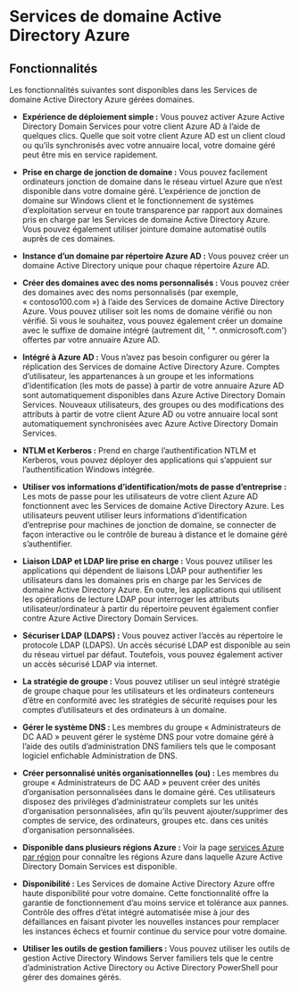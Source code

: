 <properties
    pageTitle="Azure Active Directory Domain Services : Fonctionnalités | Microsoft Azure"
    description="Fonctionnalités des Services de domaine Azure Active Directory"
    services="active-directory-ds"
    documentationCenter=""
    authors="mahesh-unnikrishnan"
    manager="stevenpo"
    editor="curtand"/>

<tags
    ms.service="active-directory-ds"
    ms.workload="identity"
    ms.tgt_pltfrm="na"
    ms.devlang="na"
    ms.topic="article"
    ms.date="10/07/2016"
    ms.author="maheshu"/>

# <a name="azure-ad-domain-services"></a>Services de domaine Active Directory Azure

## <a name="features"></a>Fonctionnalités
Les fonctionnalités suivantes sont disponibles dans les Services de domaine Active Directory Azure gérées domaines.

- **Expérience de déploiement simple :** Vous pouvez activer Azure Active Directory Domain Services pour votre client Azure AD à l’aide de quelques clics. Quelle que soit votre client Azure AD est un client cloud ou qu’ils synchronisés avec votre annuaire local, votre domaine géré peut être mis en service rapidement.

- **Prise en charge de jonction de domaine :** Vous pouvez facilement ordinateurs jonction de domaine dans le réseau virtuel Azure que n’est disponible dans votre domaine géré. L’expérience de jonction de domaine sur Windows client et le fonctionnement de systèmes d’exploitation serveur en toute transparence par rapport aux domaines pris en charge par les Services de domaine Active Directory Azure. Vous pouvez également utiliser jointure domaine automatisé outils auprès de ces domaines.

- **Instance d’un domaine par répertoire Azure AD :** Vous pouvez créer un domaine Active Directory unique pour chaque répertoire Azure AD.

- **Créer des domaines avec des noms personnalisés :** Vous pouvez créer des domaines avec des noms personnalisés (par exemple, « contoso100.com ») à l’aide des Services de domaine Active Directory Azure. Vous pouvez utiliser soit les noms de domaine vérifié ou non vérifié. Si vous le souhaitez, vous pouvez également créer un domaine avec le suffixe de domaine intégré (autrement dit, ' *. onmicrosoft.com') offertes par votre annuaire Azure AD.

- **Intégré à Azure AD :** Vous n’avez pas besoin configurer ou gérer la réplication des Services de domaine Active Directory Azure. Comptes d’utilisateur, les appartenances à un groupe et les informations d’identification (les mots de passe) à partir de votre annuaire Azure AD sont automatiquement disponibles dans Azure Active Directory Domain Services. Nouveaux utilisateurs, des groupes ou des modifications des attributs à partir de votre client Azure AD ou votre annuaire local sont automatiquement synchronisées avec Azure Active Directory Domain Services.

- **NTLM et Kerberos :** Prend en charge l’authentification NTLM et Kerberos, vous pouvez déployer des applications qui s’appuient sur l’authentification Windows intégrée.

- **Utiliser vos informations d’identification/mots de passe d’entreprise :** Les mots de passe pour les utilisateurs de votre client Azure AD fonctionnent avec les Services de domaine Active Directory Azure. Les utilisateurs peuvent utiliser leurs informations d’identification d’entreprise pour machines de jonction de domaine, se connecter de façon interactive ou le contrôle de bureau à distance et le domaine géré s’authentifier.

- **Liaison LDAP et LDAP lire prise en charge :** Vous pouvez utiliser les applications qui dépendent de liaisons LDAP pour authentifier les utilisateurs dans les domaines pris en charge par les Services de domaine Active Directory Azure. En outre, les applications qui utilisent les opérations de lecture LDAP pour interroger les attributs utilisateur/ordinateur à partir du répertoire peuvent également confier contre Azure Active Directory Domain Services.

- **Sécuriser LDAP (LDAPS) :** Vous pouvez activer l’accès au répertoire le protocole LDAP (LDAPS). Un accès sécurisé LDAP est disponible au sein du réseau virtuel par défaut. Toutefois, vous pouvez également activer un accès sécurisé LDAP via internet.

- **La stratégie de groupe :** Vous pouvez utiliser un seul intégré stratégie de groupe chaque pour les utilisateurs et les ordinateurs conteneurs d’être en conformité avec les stratégies de sécurité requises pour les comptes d’utilisateurs et des ordinateurs à un domaine.

- **Gérer le système DNS :** Les membres du groupe « Administrateurs de DC AAD » peuvent gérer le système DNS pour votre domaine géré à l’aide des outils d’administration DNS familiers tels que le composant logiciel enfichable Administration de DNS.

- **Créer personnalisé unités organisationnelles (ou) :** Les membres du groupe « Administrateurs de DC AAD » peuvent créer des unités d’organisation personnalisées dans le domaine géré. Ces utilisateurs disposez des privilèges d’administrateur complets sur les unités d’organisation personnalisées, afin qu’ils peuvent ajouter/supprimer des comptes de service, des ordinateurs, groupes etc. dans ces unités d’organisation personnalisées.

- **Disponible dans plusieurs régions Azure :** Voir la page [services Azure par région](https://azure.microsoft.com/regions/#services/) pour connaître les régions Azure dans laquelle Azure Active Directory Domain Services est disponible.

- **Disponibilité :** Les Services de domaine Active Directory Azure offre haute disponibilité pour votre domaine. Cette fonctionnalité offre la garantie de fonctionnement d’au moins service et tolérance aux pannes. Contrôle des offres d’état intégré automatisée mise à jour des défaillances en faisant pivoter les nouvelles instances pour remplacer les instances échecs et fournir continue du service pour votre domaine.

- **Utiliser les outils de gestion familiers :** Vous pouvez utiliser les outils de gestion Active Directory Windows Server familiers tels que le centre d’administration Active Directory ou Active Directory PowerShell pour gérer des domaines gérés.
